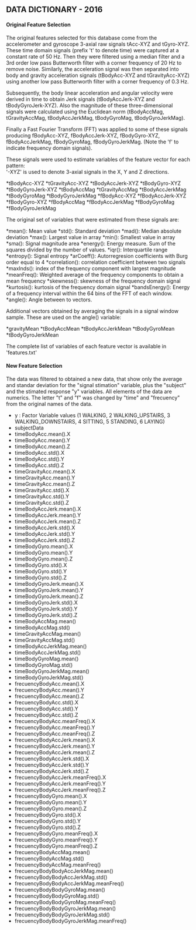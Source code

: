 ## DATA DICTIONARY - 2016

#### Original Feature Selection 

The original features selected for this database come from the accelerometer and gyroscope 3-axial raw signals tAcc-XYZ and tGyro-XYZ. These time domain signals (prefix 't' to denote time) were captured at a constant rate of 50 Hz. Then they were filtered using a median filter and a 3rd order low pass Butterworth filter with a corner frequency of 20 Hz to remove noise. Similarly, the acceleration signal was then separated into body and gravity acceleration signals (tBodyAcc-XYZ and tGravityAcc-XYZ) using another low pass Butterworth filter with a corner frequency of 0.3 Hz. 

Subsequently, the body linear acceleration and angular velocity were derived in time to obtain Jerk signals (tBodyAccJerk-XYZ and tBodyGyroJerk-XYZ). Also the magnitude of these three-dimensional signals were calculated using the Euclidean norm (tBodyAccMag, tGravityAccMag, tBodyAccJerkMag, tBodyGyroMag, tBodyGyroJerkMag). 

Finally a Fast Fourier Transform (FFT) was applied to some of these signals producing fBodyAcc-XYZ, fBodyAccJerk-XYZ, fBodyGyro-XYZ, fBodyAccJerkMag, 
fBodyGyroMag, fBodyGyroJerkMag. (Note the 'f' to indicate frequency domain signals). 

These signals were used to estimate variables of the feature vector for each pattern:  
'-XYZ' is used to denote 3-axial signals in the X, Y and Z directions.

*tBodyAcc-XYZ
*tGravityAcc-XYZ
*tBodyAccJerk-XYZ
*tBodyGyro-XYZ
*tBodyGyroJerk-XYZ
*tBodyAccMag
*tGravityAccMag
*tBodyAccJerkMag
*tBodyGyroMag
*tBodyGyroJerkMag
*fBodyAcc-XYZ
*fBodyAccJerk-XYZ
*fBodyGyro-XYZ
*fBodyAccMag
*fBodyAccJerkMag
*fBodyGyroMag
*fBodyGyroJerkMag

The original set of variables that were estimated from these signals are: 

*mean(): Mean value
*std(): Standard deviation
*mad(): Median absolute deviation 
*max(): Largest value in array
*min(): Smallest value in array
*sma(): Signal magnitude area
*energy(): Energy measure. Sum of the squares divided by the number of values. 
*iqr(): Interquartile range 
*entropy(): Signal entropy
*arCoeff(): Autorregresion coefficients with Burg order equal to 4
*correlation(): correlation coefficient between two signals
*maxInds(): index of the frequency component with largest magnitude
*meanFreq(): Weighted average of the frequency components to obtain a mean frequency
*skewness(): skewness of the frequency domain signal 
*kurtosis(): kurtosis of the frequency domain signal 
*bandsEnergy(): Energy of a frequency interval within the 64 bins of the FFT of each window.
*angle(): Angle between to vectors.

Additional vectors obtained by averaging the signals in a signal window sample. These are used on the angle() variable:

*gravityMean
*tBodyAccMean
*tBodyAccJerkMean
*tBodyGyroMean
*tBodyGyroJerkMean

The complete list of variables of each feature vector is available in 'features.txt'

#### New Feature Selection 
The data was filtered to obtained a new data, that show only the average and standar deviation for the "signal stimation" variable, plus the "subject" and the stimated response "y" variables. All elements of the data are numerics. The letter "t" and "f" was changed by "time" and "frecuency" from the original names of the data.

* y : Factor Variable values (1 WALKING, 2 WALKING_UPSTAIRS, 3 WALKING_DOWNSTAIRS, 4 SITTING, 5 STANDING, 6 LAYING)
* subjectData
* timeBodyAcc.mean().X
* timeBodyAcc.mean().Y
* timeBodyAcc.mean().Z
* timeBodyAcc.std().X
* timeBodyAcc.std().Y
* timeBodyAcc.std().Z
* timeGravityAcc.mean().X
* timeGravityAcc.mean().Y
* timeGravityAcc.mean().Z
* timeGravityAcc.std().X
* timeGravityAcc.std().Y
* timeGravityAcc.std().Z
* timeBodyAccJerk.mean().X
* timeBodyAccJerk.mean().Y
* timeBodyAccJerk.mean().Z
* timeBodyAccJerk.std().X
* timeBodyAccJerk.std().Y
* timeBodyAccJerk.std().Z
* timeBodyGyro.mean().X
* timeBodyGyro.mean().Y
* timeBodyGyro.mean().Z
* timeBodyGyro.std().X
* timeBodyGyro.std().Y
* timeBodyGyro.std().Z
* timeBodyGyroJerk.mean().X
* timeBodyGyroJerk.mean().Y
* timeBodyGyroJerk.mean().Z
* timeBodyGyroJerk.std().X
* timeBodyGyroJerk.std().Y
* timeBodyGyroJerk.std().Z
* timeBodyAccMag.mean()
* timeBodyAccMag.std()
* timeGravityAccMag.mean()
* timeGravityAccMag.std()
* timeBodyAccJerkMag.mean()
* timeBodyAccJerkMag.std()
* timeBodyGyroMag.mean()
* timeBodyGyroMag.std()
* timeBodyGyroJerkMag.mean()
* timeBodyGyroJerkMag.std()
* frecuencyBodyAcc.mean().X
* frecuencyBodyAcc.mean().Y
* frecuencyBodyAcc.mean().Z
* frecuencyBodyAcc.std().X
* frecuencyBodyAcc.std().Y
* frecuencyBodyAcc.std().Z
* frecuencyBodyAcc.meanFreq().X
* frecuencyBodyAcc.meanFreq().Y
* frecuencyBodyAcc.meanFreq().Z
* frecuencyBodyAccJerk.mean().X
* frecuencyBodyAccJerk.mean().Y
* frecuencyBodyAccJerk.mean().Z
* frecuencyBodyAccJerk.std().X
* frecuencyBodyAccJerk.std().Y
* frecuencyBodyAccJerk.std().Z
* frecuencyBodyAccJerk.meanFreq().X
* frecuencyBodyAccJerk.meanFreq().Y
* frecuencyBodyAccJerk.meanFreq().Z
* frecuencyBodyGyro.mean().X
* frecuencyBodyGyro.mean().Y
* frecuencyBodyGyro.mean().Z
* frecuencyBodyGyro.std().X
* frecuencyBodyGyro.std().Y
* frecuencyBodyGyro.std().Z
* frecuencyBodyGyro.meanFreq().X
* frecuencyBodyGyro.meanFreq().Y
* frecuencyBodyGyro.meanFreq().Z
* frecuencyBodyAccMag.mean()
* frecuencyBodyAccMag.std()
* frecuencyBodyAccMag.meanFreq()
* frecuencyBodyBodyAccJerkMag.mean()
* frecuencyBodyBodyAccJerkMag.std()
* frecuencyBodyBodyAccJerkMag.meanFreq()
* frecuencyBodyBodyGyroMag.mean()
* frecuencyBodyBodyGyroMag.std()
* frecuencyBodyBodyGyroMag.meanFreq()
* frecuencyBodyBodyGyroJerkMag.mean()
* frecuencyBodyBodyGyroJerkMag.std()
* frecuencyBodyBodyGyroJerkMag.meanFreq()
